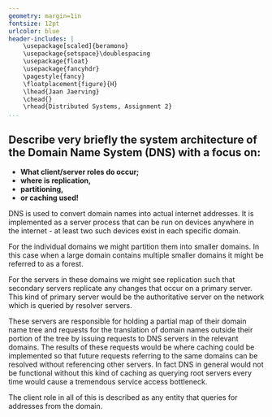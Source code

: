 ```yaml
---
geometry: margin=1in
fontsize: 12pt
urlcolor: blue
header-includes: |
    \usepackage[scaled]{beramono}
    \usepackage{setspace}\doublespacing
    \usepackage{float}
    \usepackage{fancyhdr}
    \pagestyle{fancy}
    \floatplacement{figure}{H}
    \lhead{Jaan Jaerving}
    \chead{}
    \rhead{Distributed Systems, Assignment 2}
...
```


## Describe very briefly the system architecture of the Domain Name System (DNS) with a focus on:

* **What client/server roles do occur;**
* **where is replication,**
* **partitioning,**
* **or caching used!**

DNS is used to convert domain names into actual internet addresses. It is implemented as a server process that can be run on devices anywhere in the internet - at least two such devices exist in each specific domain.

For the individual domains we might partition them into smaller domains. In this case when a large domain contains multiple smaller domains it might be referred to as a forest.

For the servers in these domains we might see replication such that secondary servers replicate any changes that occur on a primary server. This kind of primary server would be the authoritative server on the network which is queried by resolver servers.

These servers are responsible for holding a partial map of their domain name tree and requests for the translation of domain names outside their portion of the tree by issuing requests to DNS servers in the relevant domains. The results of these requests would be where caching could be implemented so that future requests referring to the same domains can be resolved without referencing other servers. In fact DNS in general would not be functional without this kind of caching as querying root servers every time would cause a tremendous service access bottleneck.

The client role in all of this is described as any entity that queries for addresses from the domain.

